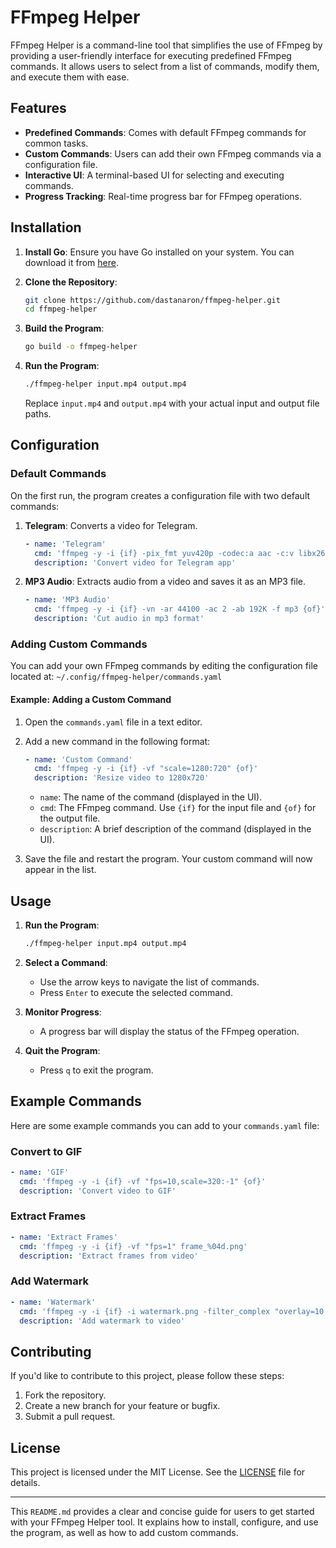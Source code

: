 # FFmpeg Helper

FFmpeg Helper is a command-line tool that simplifies the use of FFmpeg by providing a user-friendly interface for executing predefined FFmpeg commands. It allows users to select from a list of commands, modify them, and execute them with ease.

## Features

- **Predefined Commands**: Comes with default FFmpeg commands for common tasks.
- **Custom Commands**: Users can add their own FFmpeg commands via a configuration file.
- **Interactive UI**: A terminal-based UI for selecting and executing commands.
- **Progress Tracking**: Real-time progress bar for FFmpeg operations.

## Installation

1. **Install Go**: Ensure you have Go installed on your system. You can download it from [here](https://golang.org/dl/).

2. **Clone the Repository**:
   ```bash
   git clone https://github.com/dastanaron/ffmpeg-helper.git
   cd ffmpeg-helper
   ```

3. **Build the Program**:
   ```bash
   go build -o ffmpeg-helper
   ```

4. **Run the Program**:
   ```bash
   ./ffmpeg-helper input.mp4 output.mp4
   ```

   Replace `input.mp4` and `output.mp4` with your actual input and output file paths.

## Configuration

### Default Commands

On the first run, the program creates a configuration file with two default commands:

1. **Telegram**: Converts a video for Telegram.
   ```yaml
   - name: 'Telegram'
     cmd: 'ffmpeg -y -i {if} -pix_fmt yuv420p -codec:a aac -c:v libx264 {of}'
     description: 'Convert video for Telegram app'
   ```

2. **MP3 Audio**: Extracts audio from a video and saves it as an MP3 file.
   ```yaml
   - name: 'MP3 Audio'
     cmd: 'ffmpeg -y -i {if} -vn -ar 44100 -ac 2 -ab 192K -f mp3 {of}'
     description: 'Cut audio in mp3 format'
   ```

### Adding Custom Commands

You can add your own FFmpeg commands by editing the configuration file located at:
`~/.config/ffmpeg-helper/commands.yaml`

#### Example: Adding a Custom Command

1. Open the `commands.yaml` file in a text editor.

2. Add a new command in the following format:
   ```yaml
   - name: 'Custom Command'
     cmd: 'ffmpeg -y -i {if} -vf "scale=1280:720" {of}'
     description: 'Resize video to 1280x720'
   ```

   - `name`: The name of the command (displayed in the UI).
   - `cmd`: The FFmpeg command. Use `{if}` for the input file and `{of}` for the output file.
   - `description`: A brief description of the command (displayed in the UI).

3. Save the file and restart the program. Your custom command will now appear in the list.

## Usage

1. **Run the Program**:
   ```bash
   ./ffmpeg-helper input.mp4 output.mp4
   ```

2. **Select a Command**:
   - Use the arrow keys to navigate the list of commands.
   - Press `Enter` to execute the selected command.

3. **Monitor Progress**:
   - A progress bar will display the status of the FFmpeg operation.

4. **Quit the Program**:
   - Press `q` to exit the program.

## Example Commands

Here are some example commands you can add to your `commands.yaml` file:

### Convert to GIF
```yaml
- name: 'GIF'
  cmd: 'ffmpeg -y -i {if} -vf "fps=10,scale=320:-1" {of}'
  description: 'Convert video to GIF'
```

### Extract Frames
```yaml
- name: 'Extract Frames'
  cmd: 'ffmpeg -y -i {if} -vf "fps=1" frame_%04d.png'
  description: 'Extract frames from video'
```

### Add Watermark
```yaml
- name: 'Watermark'
  cmd: 'ffmpeg -y -i {if} -i watermark.png -filter_complex "overlay=10:10" {of}'
  description: 'Add watermark to video'
```

## Contributing

If you'd like to contribute to this project, please follow these steps:

1. Fork the repository.
2. Create a new branch for your feature or bugfix.
3. Submit a pull request.

## License

This project is licensed under the MIT License. See the [LICENSE](LICENSE) file for details.

---

This `README.md` provides a clear and concise guide for users to get started with your FFmpeg Helper tool. It explains how to install, configure, and use the program, as well as how to add custom commands.
